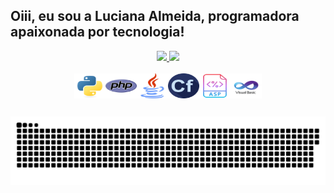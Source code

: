 ## Oiii, eu sou a Luciana Almeida, programadora apaixonada por tecnologia!
<div align="center">
  <a href="https://github.com/lualmeidasouza">  
  <img height="180em" src="https://github-readme-stats.vercel.app/api?username=lualmeidasouza&show_icons=true&theme=dracula&include_all_commits=true&count_private=true"/>
  <img height="180em" src="https://github-readme-stats.vercel.app/api/top-langs/?username=lualmeidasouza&layout=compact&langs_count=7&theme=dracula"/>    
<div>
<div style="display: inline_block"><br>
<img align="center" alt="Lu-Python" height="40" width="50" src="https://github.com/devicons/devicon/blob/master/icons/python/python-original.svg"><img align="center" alt="Lu-Php" height="40" width="50" src="https://github.com/devicons/devicon/blob/master/icons/php/php-original.svg"><img align="center" alt="Lu-Java" height="40" width="50" src="https://github.com/lualmeidasouza/icones/blob/main/java.png"><img align="center" alt="Lu-ColdFusion" height="40" width="50" src="https://github.com/lualmeidasouza/icones/blob/main/coldfusion.png"><img align="center" alt="Lu-ASP" height="40" width="50" src="https://github.com/lualmeidasouza/icones/blob/main/asp.png"><img align="center" alt="Lu-VisualBasic" height="40" width="50" src="https://github.com/lualmeidasouza/icones/blob/main/vb.png">
</div>
  
  ##
 
<div>   
  
  ![Snake animation](https://github.com/lualmeidasouza/lualmeidasouza/blob/output/github-contribution-grid-snake.svg) 

</div>
